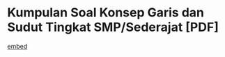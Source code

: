 # Kumpulan Soal Konsep Garis dan Sudut Tingkat SMP/Sederajat [PDF]

[embed](https://raw.githubusercontent.com/vnctkevin/the-book/the-first-book/src/kelas-7/math/garis-dan-sudut/fulltext.pdf)
